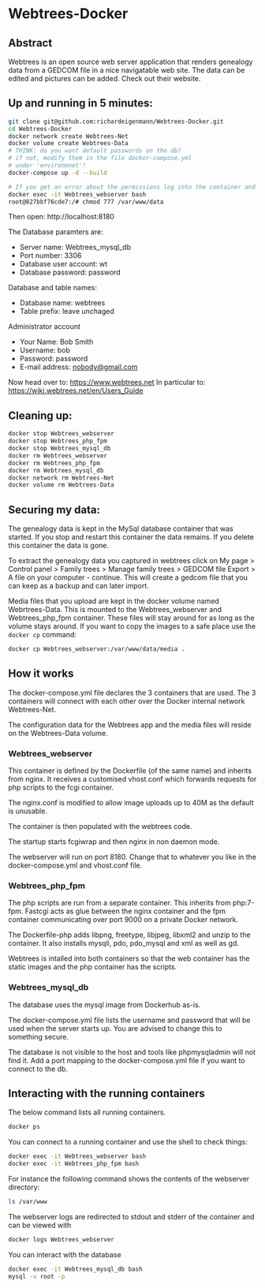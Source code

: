 # Webtrees-Docker

## Abstract

Webtrees is an open source web server application that renders genealogy data from a GEDCOM file in a nice navigatable web site. The data can be edited and pictures can be added. Check out their website.

## Up and running in 5 minutes:

```bash
git clone git@github.com:richardeigenmann/Webtrees-Docker.git
cd Webtrees-Docker
docker network create Webtrees-Net
docker volume create Webtrees-Data
# THINK: do you want default passwords on the db?
# if not, modify them in the file docker-compose.yml
# under 'environmnet'!
docker-compose up -d --build

# If you get an error about the permissions log into the container and correct them
docker exec -it Webtrees_webserver bash                            
root@827bbf76cde7:/# chmod 777 /var/www/data
```

Then open: http://localhost:8180

The Database paramters are:

- Server name: Webtrees_mysql_db
- Port number: 3306
- Database user account: wt
- Database password: password

Database and table names:

- Database name: webtrees
- Table prefix: leave unchaged

Administrator account

- Your Name: Bob Smith
- Username: bob
- Password: password
- E-mail address: nobody@gmail.com

Now head over to: https://www.webtrees.net
In particular to: https://wiki.webtrees.net/en/Users_Guide

## Cleaning up:

```bash
docker stop Webtrees_webserver
docker stop Webtrees_php_fpm
docker stop Webtrees_mysql_db
docker rm Webtrees_webserver
docker rm Webtrees_php_fpm
docker rm Webtrees_mysql_db
docker network rm Webtrees-Net
docker volume rm Webtrees-Data
```

## Securing my data:

The genealogy data is kept in the MySql database container that was started. If you stop and restart this container the data remains. If you delete this container the data is gone.

To extract the genealogy data you captured in webtrees click on My page > Control panel > Family trees > Manage family trees > GEDCOM file Export > A file on your computer - continue. This will create a gedcom file that you can keep as a backup and can later import.

Media files that you upload are kept in the docker volume named Webrtrees-Data. This is mounted to the Webtrees_webserver and Webtrees_php_fpm container. These files will stay around for as long as the volume stays around. If you want to copy the images to a safe place use the `docker cp` command:

```bash
docker cp Webtrees_webserver:/var/www/data/media .  
```

## How it works

The docker-compose.yml file declares the 3 containers that are used. The 3 containers will connect with each other over the Docker internal network Webtrees-Net.

The configuration data for the Webtrees app and the media files will reside on the Webtrees-Data volume.

### Webtrees_webserver

This container is defined by the Dockerfile (of the same name) and inherits from nginx. It receives a customised vhost.conf which forwards requests for php scripts to the fcgi container.

The nginx.conf is modified to allow image uploads up to 40M as the default is unusable.

The container is then populated with the webtrees code.

The startup starts fcgiwrap and then nginx in non daemon mode.

The webserver will run on port 8180. Change that to whatever you like in the docker-compose.yml and vhost.conf file.

### Webtrees_php_fpm

The php scripts are run from a separate container. This inherits from php:7-fpm. Fastcgi acts as glue between the nginx container and the fpm container communicating over port 9000 on a private Docker network. 

The Dockerfile-php adds libpng, freetype, libjpeg, libxml2 and unzip to the container. It also installs mysqli, pdo, pdo_mysql and xml as well as gd.

Webtrees is intalled into both containers so that the web container has the static images and the php container has the scripts.

### Webtrees_mysql_db

The database uses the mysql image from Dockerhub as-is.

The docker-compose.yml file lists the username and password that will be used when the server starts up. You are advised to change this to something secure.

The database is not visible to the host and tools like phpmysqladmin will not find it. Add a port mapping to the docker-compose.yml file if you want to connect to the db.

## Interacting with the running containers

The below command lists all running containers.

```bash
docker ps
```

You can connect to a running container and use the shell to check things:

```bash
docker exec -it Webtrees_webserver bash
docker exec -it Webtrees_php_fpm bash
```

For instance the following command shows the contents of the webserver directory:

```bash
ls /var/www
```

The webserver logs are redirected to stdout and stderr of the container and can be viewed with

```bash
docker logs Webtrees_webserver
```

You can interact with the database
```bash
docker exec -it Webtrees_mysql_db bash
mysql -u root -p
```
